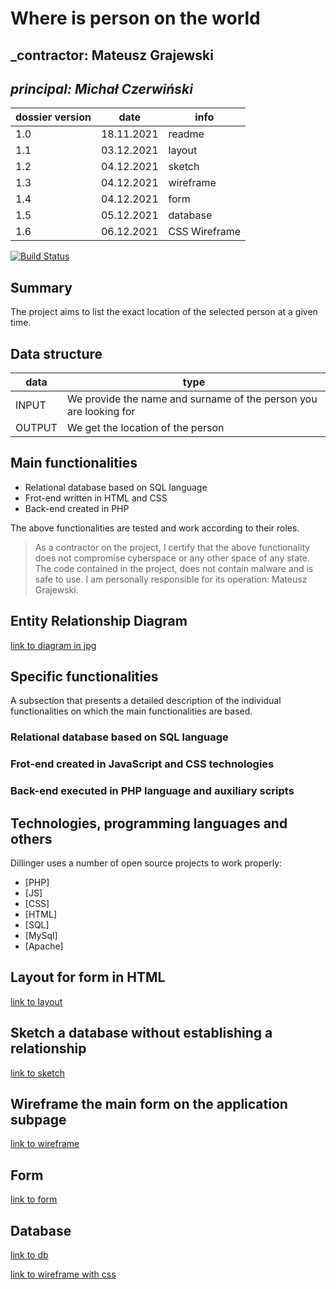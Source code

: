 # Where is person on the world

## _contractor: Mateusz Grajewski
## _principal: Michał Czerwiński_

| dossier version | date | info |
| ------ | ------ | --- |
| 1.0 | 18.11.2021 | readme |
| 1.1 | 03.12.2021 | layout |
| 1.2 | 04.12.2021 | sketch |
| 1.3 | 04.12.2021 | wireframe |
| 1.4 | 04.12.2021 | form |
| 1.5 | 05.12.2021 | database |
| 1.6 | 06.12.2021 | CSS Wireframe |

[![Build Status](https://travis-ci.org/joemccann/dillinger.svg?branch=master)](https://travis-ci.org/joemccann/dillinger)

## Summary
The project aims to list the exact location of the selected person at a given time.

## Data structure

| data | type |
| ------ | ------ |
| INPUT |  We provide the name and surname of the person you are looking for |
| OUTPUT |  We get the location of the person  |

## Main functionalities
+ Relational database based on SQL language
+ Frot-end written in HTML and CSS
+ Back-end created in PHP

The above functionalities are tested and work according to their roles.

> As a contractor on the project, I certify that the above functionality 
> does not compromise cyberspace or any other space of any state. 
> The code contained in the project, does not contain malware and is safe to use. 
> I am personally responsible for its operation: Mateusz Grajewski.

## Entity Relationship Diagram

[link to diagram in jpg][erd]

## Specific functionalities

A subsection that presents a detailed description of the individual functionalities on which the main functionalities are based.

### Relational database based on SQL language

### Frot-end created in JavaScript and CSS technologies

### Back-end executed in PHP language and auxiliary scripts

## Technologies, programming languages and others

Dillinger uses a number of open source projects to work properly:

- [PHP]
- [JS]
- [CSS]
- [HTML]
- [SQL]
- [MySql]
- [Apache]

 [erd]: <https://github.com/Michal3456/example_project/blob/main/sprites/Untitled%20Diagram.jpg>
 
  ## Layout for form in HTML

[link to layout][form]

[form]: <https://github.com/Michal3456/4cti/blob/main/4/sprites/layout.png>

 ## Sketch a database without establishing a relationship
 
[link to sketch][sketch]

[sketch]: <https://github.com/Michal3456/4cti/blob/main/4/sprites/sketch.png>

## Wireframe the main form on the application subpage

[link to wireframe][wireframe]

[wireframe]: <https://github.com/Michal3456/4cti/blob/main/4/sprites/wireframe.png>

## Form

[link to form][form1]

[form1]: <https://github.com/Michal3456/4cti/blob/main/4/main/form.html>

 ## Database

[link to db][dba]

[dba]: <https://github.com/Michal3456/4cti/blob/main/4/database/lokalizacja.sql>

[link to wireframe with css][style]

[Style]: <https://github.com/Michal3456/4cti/blob/main/4/main/style.css>
